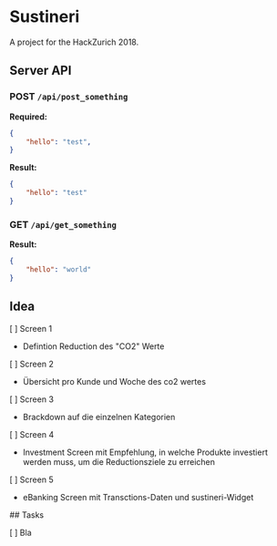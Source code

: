 # Sustineri

A project for the HackZurich 2018.

## Server API

### POST `/api/post_something`

**Required:**
```json
{
    "hello": "test",
}
```

**Result:**
```json
{
    "hello": "test"
}
```

### GET `/api/get_something`

**Result:**
```json
{
    "hello": "world"
}
```

## Idea

[ ] Screen 1  
* Defintion Reduction des "CO2" Werte

[ ] Screen 2  
* Übersicht pro Kunde und Woche des co2 wertes

[ ] Screen 3  
* Brackdown auf die einzelnen Kategorien

[ ] Screen 4  
* Investment Screen mit Empfehlung, in welche Produkte investiert werden muss, um die Reductionsziele zu erreichen       

[ ] Screen 5  
* eBanking Screen mit Transctions-Daten und sustineri-Widget

## Tasks 

[ ] Bla

